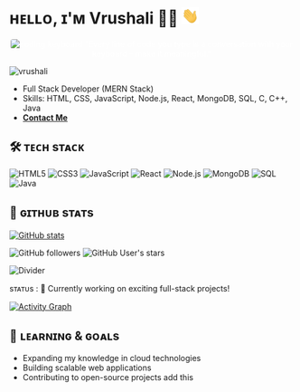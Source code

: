 # ʜᴇʟʟᴏ, ɪ'ᴍ Vrushali 👩‍💻 <img src="https://raw.githubusercontent.com/ABSphreak/ABSphreak/master/gifs/Hi.gif" width="30px"> 

<p align="center" style="color:white">
  <img src="https://media.giphy.com/media/juua9i2c2fA0AIp2iq/giphy.gif" alt="coding keyboard" width="100%" height="220px" style="border-radius:4px"/>
  "Every line of code you type is a conversation with your keyboard - make it meaningful."
</p>

<p align="left">
  <img src="https://komarev.com/ghpvc/?username=vrushali&label=Profile%20views&color=0e75b6&style=plastic" alt="vrushali" /> 
</p>

- Full Stack Developer (MERN Stack)
- Skills: HTML, CSS, JavaScript, Node.js, React, MongoDB, SQL, C, C++, Java
- **[Contact Me](your-contact-link-here)** 

## 🛠️ **ᴛᴇᴄʜ sᴛᴀᴄᴋ**
![HTML5](https://img.shields.io/badge/-HTML5-E34F26?style=flat-square&logo=html5&logoColor=white)
![CSS3](https://img.shields.io/badge/-CSS3-1572B6?style=flat-square&logo=css3)
![JavaScript](https://img.shields.io/badge/-JavaScript-F7DF1E?style=flat-square&logo=javascript&logoColor=black)
![React](https://img.shields.io/badge/-React-61DAFB?style=flat-square&logo=react&logoColor=black)
![Node.js](https://img.shields.io/badge/-Node.js-339933?style=flat-square&logo=node.js&logoColor=white)
![MongoDB](https://img.shields.io/badge/-MongoDB-47A248?style=flat-square&logo=mongodb&logoColor=white)
![SQL](https://img.shields.io/badge/-SQL-003B57?style=flat-square&logo=postgresql)
![Java](https://img.shields.io/badge/-Java-007396?style=flat-square&logo=java)

## 🐙 **ɢɪᴛʜᴜʙ sᴛᴀᴛs**

[![GitHub stats](https://github-readme-stats.vercel.app/api?username=vrushali&show_icons=true&theme=radical)](https://github.com/vrushali) 

![GitHub followers](https://img.shields.io/github/followers/vrushali?color=aqua&label=Followers&style=for-the-badge) 
![GitHub User's stars](https://img.shields.io/github/stars/vrushali?affiliations=OWNER&color=aqua&style=for-the-badge) 

![Divider](https://user-images.githubusercontent.com/73097560/115834477-dbab4500-a447-11eb-908a-139a6edaec5c.gif)

sᴛᴀᴛᴜs : 🚀 Currently working on exciting full-stack projects!

[![Activity Graph](https://github-readme-activity-graph.vercel.app/graph?username=vrushali&theme=github-compact&custom_title=Vrushali's%20Activity%20Graph&hide_border=true)](https://github.com/vrushali)

## 🌱 **ʟᴇᴀʀɴɪɴɢ & ɢᴏᴀʟs**
- Expanding my knowledge in cloud technologies
- Building scalable web applications
- Contributing to open-source projects add this
